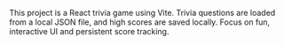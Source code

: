 <!-- Use this file to provide workspace-specific custom instructions to Copilot. For more details, visit https://code.visualstudio.com/docs/copilot/copilot-customization#_use-a-githubcopilotinstructionsmd-file -->

This project is a React trivia game using Vite. Trivia questions are loaded from a local JSON file, and high scores are saved locally. Focus on fun, interactive UI and persistent score tracking.
